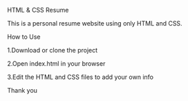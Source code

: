 HTML & CSS Resume

This is a personal resume website using only HTML and CSS.


How to Use

1.Download or clone the project

2.Open index.html in your browser

3.Edit the HTML and CSS files to add your own info


Thank you
